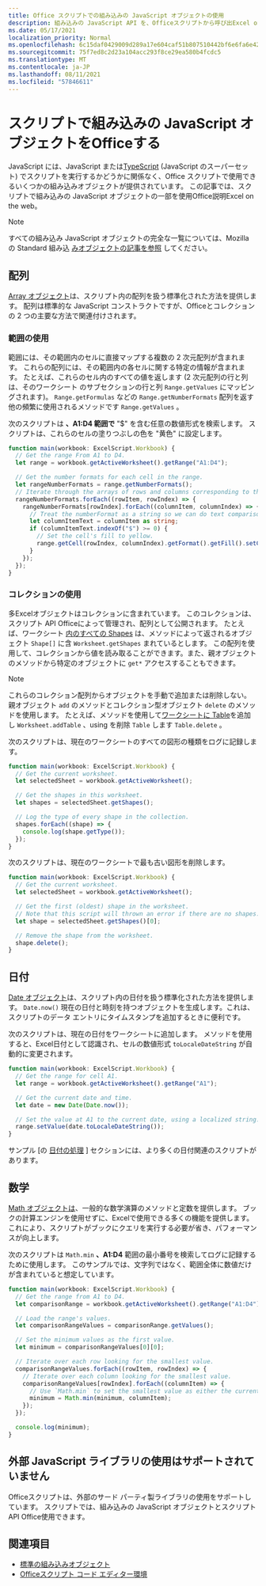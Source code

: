 ```yaml
---
title: Office スクリプトでの組み込みの JavaScript オブジェクトの使用
description: 組み込みの JavaScript API を、Officeスクリプトから呼び出Excel on the web。
ms.date: 05/17/2021
localization_priority: Normal
ms.openlocfilehash: 6c15daf0429009d289a17e604caf51b807510442bf6e6fa6e42c85d7457f6164
ms.sourcegitcommit: 75f7ed8c2d23a104acc293f8ce29ea580b4fcdc5
ms.translationtype: MT
ms.contentlocale: ja-JP
ms.lasthandoff: 08/11/2021
ms.locfileid: "57846611"
---
```

# <a name="use-built-in-javascript-objects-in-office-scripts"></a>スクリプトで組み込みの JavaScript オブジェクトをOfficeする

JavaScript には、JavaScript または[TypeScript](../overview/code-editor-environment.md) (JavaScript のスーパーセット) でスクリプトを実行するかどうかに関係なく、Office スクリプトで使用できるいくつかの組み込みオブジェクトが提供されています。 この記事では、スクリプトで組み込みの JavaScript オブジェクトの一部を使用Office説明Excel on the web。

> [!NOTE]
> すべての組み込み JavaScript オブジェクトの完全な一覧については、Mozilla の Standard 組み込 [みオブジェクトの記事を参照](https://developer.mozilla.org/docs/Web/JavaScript/Reference/Global_Objects) してください。

## <a name="array"></a>配列

[Array オブジェクト](https://developer.mozilla.org/docs/Web/JavaScript/Reference/Global_Objects/Array)は、スクリプト内の配列を扱う標準化された方法を提供します。 配列は標準的な JavaScript コンストラクトですが、Officeとコレクションの 2 つの主要な方法で関連付けされます。

### <a name="work-with-ranges"></a>範囲の使用

範囲には、その範囲内のセルに直接マップする複数の 2 次元配列が含まれます。 これらの配列には、その範囲内の各セルに関する特定の情報が含まれます。 たとえば、これらのセル内のすべての値を返します (2 次元配列の行と列は、そのワークシート のサブセクションの行と列 `Range.getValues` にマッピングされます)。 `Range.getFormulas` などの `Range.getNumberFormats` 配列を返す他の頻繁に使用されるメソッドです `Range.getValues` 。

次のスクリプトは **、A1:D4 範囲で** "$" を含む任意の数値形式を検索します。 スクリプトは、これらのセルの塗りつぶしの色を "黄色" に設定します。

```TypeScript
function main(workbook: ExcelScript.Workbook) {
  // Get the range From A1 to D4.
  let range = workbook.getActiveWorksheet().getRange("A1:D4");

  // Get the number formats for each cell in the range.
  let rangeNumberFormats = range.getNumberFormats();
  // Iterate through the arrays of rows and columns corresponding to those in the range.
  rangeNumberFormats.forEach((rowItem, rowIndex) => {
    rangeNumberFormats[rowIndex].forEach((columnItem, columnIndex) => {
      // Treat the numberFormat as a string so we can do text comparisons.
      let columnItemText = columnItem as string;
      if (columnItemText.indexOf("$") >= 0) {
        // Set the cell's fill to yellow.
        range.getCell(rowIndex, columnIndex).getFormat().getFill().setColor("yellow");
      }
    });
  });
}
```

### <a name="work-with-collections"></a>コレクションの使用

多Excelオブジェクトはコレクションに含まれています。 このコレクションは、スクリプト API Officeによって管理され、配列として公開されます。 たとえば、ワークシート [内のすべての Shapes](/javascript/api/office-scripts/excelscript/excelscript.shape) は、メソッドによって返されるオブジェクト `Shape[]` に含 `Worksheet.getShapes` まれているとします。 この配列を使用して、コレクションから値を読み取ることができます。また、親オブジェクトのメソッドから特定のオブジェクトに `get*` アクセスすることもできます。

> [!NOTE]
> これらのコレクション配列からオブジェクトを手動で追加または削除しない。 親オブジェクト `add` のメソッドとコレクション型オブジェクト `delete` のメソッドを使用します。 たとえば、メソッドを使用して[ワークシートに Table](/javascript/api/office-scripts/excelscript/excelscript.table)を追加し[](/javascript/api/office-scripts/excelscript/excelscript.worksheet) `Worksheet.addTable` 、using を削除 `Table` します `Table.delete` 。

次のスクリプトは、現在のワークシートのすべての図形の種類をログに記録します。

```TypeScript
function main(workbook: ExcelScript.Workbook) {
  // Get the current worksheet.
  let selectedSheet = workbook.getActiveWorksheet();

  // Get the shapes in this worksheet.
  let shapes = selectedSheet.getShapes();

  // Log the type of every shape in the collection.
  shapes.forEach((shape) => {
    console.log(shape.getType());
  });
}
```

次のスクリプトは、現在のワークシートで最も古い図形を削除します。

```Typescript
function main(workbook: ExcelScript.Workbook) {
  // Get the current worksheet.
  let selectedSheet = workbook.getActiveWorksheet();

  // Get the first (oldest) shape in the worksheet.
  // Note that this script will thrown an error if there are no shapes.
  let shape = selectedSheet.getShapes()[0];

  // Remove the shape from the worksheet.
  shape.delete();
}
```

## <a name="date"></a>日付

[Date オブジェクト](https://developer.mozilla.org/docs/Web/JavaScript/Reference/Global_Objects/Date)は、スクリプト内の日付を扱う標準化された方法を提供します。 `Date.now()` 現在の日付と時刻を持つオブジェクトを生成します。これは、スクリプトのデータ エントリにタイムスタンプを追加するときに便利です。

次のスクリプトは、現在の日付をワークシートに追加します。 メソッドを使用すると、Excel日付として認識され、セルの数値形式 `toLocaleDateString` が自動的に変更されます。

```TypeScript
function main(workbook: ExcelScript.Workbook) {
  // Get the range for cell A1.
  let range = workbook.getActiveWorksheet().getRange("A1");

  // Get the current date and time.
  let date = new Date(Date.now());

  // Set the value at A1 to the current date, using a localized string.
  range.setValue(date.toLocaleDateString());
}
```

サンプル [の [日付の処理](../resources/samples/excel-samples.md#dates) ] セクションには、より多くの日付関連のスクリプトがあります。

## <a name="math"></a>数学

[Math オブジェクトは](https://developer.mozilla.org/docs/Web/JavaScript/Reference/Global_Objects/Math)、一般的な数学演算のメソッドと定数を提供します。 ブックの計算エンジンを使用せずに、Excelで使用できる多くの機能を提供します。 これにより、スクリプトがブックにクエリを実行する必要が省き、パフォーマンスが向上します。

次のスクリプトは `Math.min` **、A1:D4** 範囲の最小番号を検索してログに記録するために使用します。 このサンプルでは、文字列ではなく、範囲全体に数値だけが含まれていると想定しています。

```TypeScript
function main(workbook: ExcelScript.Workbook) {
  // Get the range from A1 to D4.
  let comparisonRange = workbook.getActiveWorksheet().getRange("A1:D4");

  // Load the range's values.
  let comparisonRangeValues = comparisonRange.getValues();

  // Set the minimum values as the first value.
  let minimum = comparisonRangeValues[0][0];

  // Iterate over each row looking for the smallest value.
  comparisonRangeValues.forEach((rowItem, rowIndex) => {
    // Iterate over each column looking for the smallest value.
    comparisonRangeValues[rowIndex].forEach((columnItem) => {
      // Use `Math.min` to set the smallest value as either the current cell's value or the previous minimum.
      minimum = Math.min(minimum, columnItem);
    });
  });

  console.log(minimum);
}

```

## <a name="use-of-external-javascript-libraries-is-not-supported"></a>外部 JavaScript ライブラリの使用はサポートされていません

Officeスクリプトは、外部のサード パーティ製ライブラリの使用をサポートしています。 スクリプトでは、組み込みの JavaScript オブジェクトとスクリプト API Office使用できます。

## <a name="see-also"></a>関連項目

- [標準の組み込みオブジェクト](https://developer.mozilla.org/docs/Web/JavaScript/Reference/Global_Objects)
- [Officeスクリプト コード エディター環境](../overview/code-editor-environment.md)
